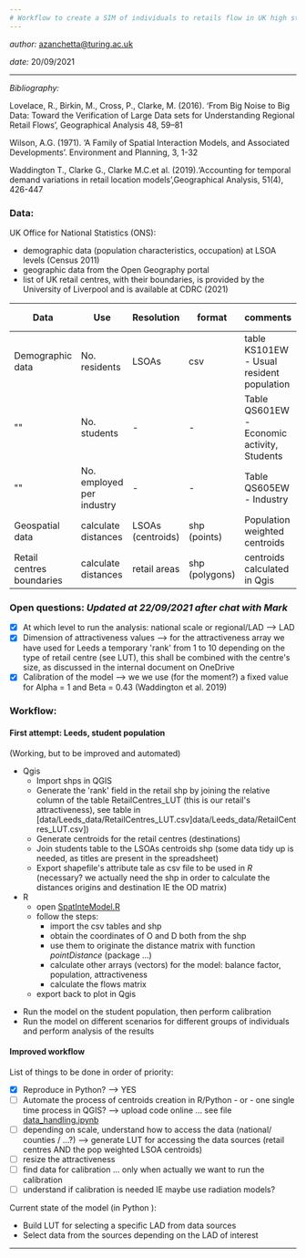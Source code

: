 ```yaml
---
# Workflow to create a SIM of individuals to retails flow in UK high streets
---
```

*author:* azanchetta@turing.ac.uk

*date:* 20/09/2021

---
*Bibliography:*

Lovelace, R., Birkin, M., Cross, P., Clarke, M. (2016). ‘From Big Noise to Big Data: Toward the Verification of Large Data sets for Understanding Regional Retail Flows’, Geographical Analysis 48, 59–81

Wilson, A.G. (1971). ‘A Family of Spatial Interaction Models, and Associated Developments’. Environment and Planning, 3, 1-32

Waddington T., Clarke G., Clarke M.C.et al. (2019).‘Accounting for temporal demand variations in retail location models’,Geographical Analysis, 51(4), 426-447


### Data:
UK Office for National Statistics (ONS):
- demographic data (population characteristics, occupation) at LSOA levels (Census 2011)
- geographic data from the Open Geography portal
- list of UK retail centres, with their boundaries, is provided by the University of Liverpool and is available at CDRC (2021)

Data | Use | Resolution | format | comments | link to source
---- | --- | ---------- | ------ | -------- | --- 
Demographic data | No. residents | LSOAs | csv | table KS101EW - Usual resident population | [Census 2011](https://www.nomisweb.co.uk/query/select/getdatasetbytheme.asp?theme=75&subgrp=Key+Statistics)
"" | No. students | - | - | Table QS601EW - Economic activity, Students | -
"" | No. employed per industry | - | - | Table QS605EW - Industry | - 
Geospatial data | calculate distances | LSOAs (centroids) | shp (points) | Population weighted centroids | [ONS geoportal](https://geoportal.statistics.gov.uk/datasets/lower-layer-super-output-areas-december-2011-population-weighted-centroids/explore)
Retail centres boundaries | calculate distances | retail areas | shp (polygons) | centroids calculated in Qgis | [CDRC](https://data.cdrc.ac.uk/dataset/retail-centre-boundaries)

### Open questions: *Updated at 22/09/2021 after chat with Mark*
- [X] At which level to run the analysis: national scale or regional/LAD --> LAD
- [X] Dimension of attractiveness values --> for the attractiveness array we have used for Leeds a temporary 'rank' from 1 to 10 depending on the type of retail centre (see LUT), this shall be combined with the centre's size, as discussed in the internal document on OneDrive
- [X] Calibration of the model --> we we use (for the moment?) a fixed value for Alpha = 1 and Beta = 0.43 (Waddington et al. 2019)

### Workflow:

#### First attempt: Leeds, student population
(Working, but to be improved and automated)
* Qgis
    * Import shps in QGIS
    * Generate the 'rank' field in the retail shp by joining the relative column of the table RetailCentres_LUT (this is our retail's attractiveness), see table in [data/Leeds_data/RetailCentres_LUT.csv]data/Leeds_data/RetailCentres_LUT.csv])
    * Generate centroids for the retail centres (destinations)
    * Join students table to the LSOAs centroids shp (some data tidy up is needed, as titles are present in the spreadsheet)
    * Export shapefile's attribute tale as csv file to be used in *R* (necessary? we actually need the shp in order to calculate the distances origins and destination IE the OD matrix)
* R
    * open [SpatInteModel.R](scripts/SpatInteModel.R)
    * follow the steps:
        * import the csv tables and shp
        * obtain the coordinates of O and D both from the shp
        * use them to originate the distance matrix with function *pointDistance* (package ...)
        * calculate other arrays (vectors) for the model: balance factor, population, attractiveness
        * calculate the flows matrix
    * export back to plot in Qgis
- Run the model on the student population, then perform calibration
- Run the model on different scenarios for different groups of individuals and perform analysis of the results

#### Improved workflow
List of things to be done in order of priority:
- [X] Reproduce in Python? --> YES
- [ ] Automate the process of centroids creation in R/Python - or - one single time process in QGIS? --> upload code online  ... see file [data_handling.ipynb](scripts/data_handling.ipynb)
- [ ] depending on scale, understand how to access the data (national/ counties / ...?) --> generate LUT for accessing the data sources (retail centres AND the pop weighted LSOA centroids)
- [ ] resize the attractiveness
- [ ] find data for calibration ... only when actually we want to run the calibration
- [ ] understand if calibration is needed IE maybe use radiation models?

Current state of the model (in Python ):
* Build LUT for selecting a specific LAD from data sources
* Select data from the sources depending on the LAD of interest




--------------

